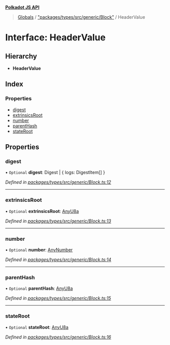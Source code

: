 **[Polkadot JS API](../README.md)**

> [Globals](../globals.md) / ["packages/types/src/generic/Block"](../modules/_packages_types_src_generic_block_.md) / HeaderValue

# Interface: HeaderValue

## Hierarchy

* **HeaderValue**

## Index

### Properties

* [digest](_packages_types_src_generic_block_.headervalue.md#digest)
* [extrinsicsRoot](_packages_types_src_generic_block_.headervalue.md#extrinsicsroot)
* [number](_packages_types_src_generic_block_.headervalue.md#number)
* [parentHash](_packages_types_src_generic_block_.headervalue.md#parenthash)
* [stateRoot](_packages_types_src_generic_block_.headervalue.md#stateroot)

## Properties

### digest

• `Optional` **digest**: Digest \| { logs: DigestItem[]  }

*Defined in [packages/types/src/generic/Block.ts:12](https://github.com/polkadot-js/api/blob/014fa123b/packages/types/src/generic/Block.ts#L12)*

___

### extrinsicsRoot

• `Optional` **extrinsicsRoot**: [AnyU8a](../modules/_packages_types_src_types_helpers_.md#anyu8a)

*Defined in [packages/types/src/generic/Block.ts:13](https://github.com/polkadot-js/api/blob/014fa123b/packages/types/src/generic/Block.ts#L13)*

___

### number

• `Optional` **number**: [AnyNumber](../modules/_packages_types_src_types_helpers_.md#anynumber)

*Defined in [packages/types/src/generic/Block.ts:14](https://github.com/polkadot-js/api/blob/014fa123b/packages/types/src/generic/Block.ts#L14)*

___

### parentHash

• `Optional` **parentHash**: [AnyU8a](../modules/_packages_types_src_types_helpers_.md#anyu8a)

*Defined in [packages/types/src/generic/Block.ts:15](https://github.com/polkadot-js/api/blob/014fa123b/packages/types/src/generic/Block.ts#L15)*

___

### stateRoot

• `Optional` **stateRoot**: [AnyU8a](../modules/_packages_types_src_types_helpers_.md#anyu8a)

*Defined in [packages/types/src/generic/Block.ts:16](https://github.com/polkadot-js/api/blob/014fa123b/packages/types/src/generic/Block.ts#L16)*
